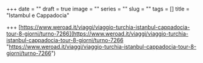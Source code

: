 +++
date = ""
draft = true
image = ""
series = ""
slug = ""
tags = []
title = "Istambul e Cappadocia"

+++
[https://www.weroad.it/viaggi/viaggio-turchia-istanbul-cappadocia-tour-8-giorni/turno-7266](https://www.weroad.it/viaggi/viaggio-turchia-istanbul-cappadocia-tour-8-giorni/turno-7266 "https://www.weroad.it/viaggi/viaggio-turchia-istanbul-cappadocia-tour-8-giorni/turno-7266")